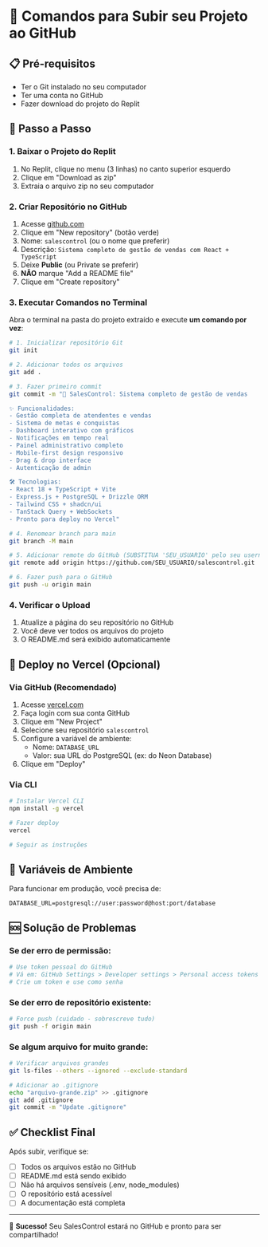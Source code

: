 # 🚀 Comandos para Subir seu Projeto ao GitHub

## 📋 Pré-requisitos
- Ter o Git instalado no seu computador
- Ter uma conta no GitHub
- Fazer download do projeto do Replit

## 🔗 Passo a Passo

### 1. Baixar o Projeto do Replit
1. No Replit, clique no menu (3 linhas) no canto superior esquerdo
2. Clique em "Download as zip"
3. Extraia o arquivo zip no seu computador

### 2. Criar Repositório no GitHub
1. Acesse [github.com](https://github.com)
2. Clique em "New repository" (botão verde)
3. Nome: `salescontrol` (ou o nome que preferir)
4. Descrição: `Sistema completo de gestão de vendas com React + TypeScript`
5. Deixe **Public** (ou Private se preferir)
6. **NÃO** marque "Add a README file"
7. Clique em "Create repository"

### 3. Executar Comandos no Terminal

Abra o terminal na pasta do projeto extraído e execute **um comando por vez**:

```bash
# 1. Inicializar repositório Git
git init

# 2. Adicionar todos os arquivos
git add .

# 3. Fazer primeiro commit
git commit -m "🎉 SalesControl: Sistema completo de gestão de vendas

✨ Funcionalidades:
- Gestão completa de atendentes e vendas
- Sistema de metas e conquistas  
- Dashboard interativo com gráficos
- Notificações em tempo real
- Painel administrativo completo
- Mobile-first design responsivo
- Drag & drop interface
- Autenticação de admin

🛠️ Tecnologias:
- React 18 + TypeScript + Vite
- Express.js + PostgreSQL + Drizzle ORM
- Tailwind CSS + shadcn/ui
- TanStack Query + WebSockets
- Pronto para deploy no Vercel"

# 4. Renomear branch para main
git branch -M main

# 5. Adicionar remote do GitHub (SUBSTITUA 'SEU_USUARIO' pelo seu username)
git remote add origin https://github.com/SEU_USUARIO/salescontrol.git

# 6. Fazer push para o GitHub
git push -u origin main
```

### 4. Verificar o Upload
1. Atualize a página do seu repositório no GitHub
2. Você deve ver todos os arquivos do projeto
3. O README.md será exibido automaticamente

## 🚀 Deploy no Vercel (Opcional)

### Via GitHub (Recomendado)
1. Acesse [vercel.com](https://vercel.com)
2. Faça login com sua conta GitHub
3. Clique em "New Project"
4. Selecione seu repositório `salescontrol`
5. Configure a variável de ambiente:
   - Nome: `DATABASE_URL`
   - Valor: sua URL do PostgreSQL (ex: do Neon Database)
6. Clique em "Deploy"

### Via CLI
```bash
# Instalar Vercel CLI
npm install -g vercel

# Fazer deploy
vercel

# Seguir as instruções
```

## 🔧 Variáveis de Ambiente

Para funcionar em produção, você precisa de:

```env
DATABASE_URL=postgresql://user:password@host:port/database
```

## 🆘 Solução de Problemas

### Se der erro de permissão:
```bash
# Use token pessoal do GitHub
# Vá em: GitHub Settings > Developer settings > Personal access tokens
# Crie um token e use como senha
```

### Se der erro de repositório existente:
```bash
# Force push (cuidado - sobrescreve tudo)
git push -f origin main
```

### Se algum arquivo for muito grande:
```bash
# Verificar arquivos grandes
git ls-files --others --ignored --exclude-standard

# Adicionar ao .gitignore
echo "arquivo-grande.zip" >> .gitignore
git add .gitignore
git commit -m "Update .gitignore"
```

## ✅ Checklist Final

Após subir, verifique se:
- [ ] Todos os arquivos estão no GitHub
- [ ] README.md está sendo exibido
- [ ] Não há arquivos sensíveis (.env, node_modules)
- [ ] O repositório está acessível
- [ ] A documentação está completa

---

🎉 **Sucesso!** Seu SalesControl estará no GitHub e pronto para ser compartilhado!